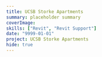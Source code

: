 ```yaml
---
title: UCSB Storke Apartments
summary: placeholder summary
coverImage:
skills: ["Revit", "Revit Support"]
date: "9999-01-01"
project: UCSB Storke Apartments
hide: true
---
```

